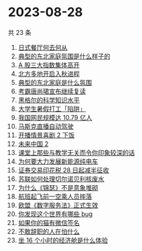 # 2023-08-28

共 23 条

<!-- BEGIN -->
<!-- 最后更新时间 Mon Aug 28 2023 20:13:17 GMT+0800 (China Standard Time) -->

1. [日式餐厅何去何从](https://www.zhihu.com/search?q=%E6%97%A5%E5%BC%8F%E9%A4%90%E5%8E%85%E4%BD%95%E5%8E%BB%E4%BD%95%E4%BB%8E)
1. [典型的东北家庭氛围是什么样子的](https://www.zhihu.com/search?q=%E5%85%B8%E5%9E%8B%E7%9A%84%E4%B8%9C%E5%8C%97%E5%AE%B6%E5%BA%AD%E6%B0%9B%E5%9B%B4%E6%98%AF%E4%BB%80%E4%B9%88%E6%A0%B7%E5%AD%90%E7%9A%84)
1. [A 股三大指数集体高开](https://www.zhihu.com/search?q=A%20%E8%82%A1%E4%B8%89%E5%A4%A7%E6%8C%87%E6%95%B0%E9%9B%86%E4%BD%93%E9%AB%98%E5%BC%80)
1. [北方多地开启入秋进程](https://www.zhihu.com/search?q=%E5%8C%97%E6%96%B9%E5%A4%9A%E5%9C%B0%E5%BC%80%E5%90%AF%E5%85%A5%E7%A7%8B%E8%BF%9B%E7%A8%8B)
1. [典型的东北家庭是什么氛围](https://www.zhihu.com/search?q=%E5%85%B8%E5%9E%8B%E7%9A%84%E4%B8%9C%E5%8C%97%E5%AE%B6%E5%BA%AD%E6%98%AF%E4%BB%80%E4%B9%88%E6%B0%9B%E5%9B%B4)
1. [考霸唐尚珺宣布继续复读](https://www.zhihu.com/search?q=%E8%80%83%E9%9C%B8%E5%94%90%E5%B0%9A%E7%8F%BA%E5%AE%A3%E5%B8%83%E7%BB%A7%E7%BB%AD%E5%A4%8D%E8%AF%BB)
1. [黑格尔的科学知识水平](https://www.zhihu.com/search?q=%E9%BB%91%E6%A0%BC%E5%B0%94%E7%9A%84%E7%A7%91%E5%AD%A6%E7%9F%A5%E8%AF%86%E6%B0%B4%E5%B9%B3)
1. [大学生暑假打工「陷阱」](https://www.zhihu.com/search?q=%E5%A4%A7%E5%AD%A6%E7%94%9F%E6%9A%91%E5%81%87%E6%89%93%E5%B7%A5%E3%80%8C%E9%99%B7%E9%98%B1%E3%80%8D)
1. [我国网民规模达 10.79 亿人](https://www.zhihu.com/search?q=%E6%88%91%E5%9B%BD%E7%BD%91%E6%B0%91%E8%A7%84%E6%A8%A1%E8%BE%BE%2010.79%20%E4%BA%BF%E4%BA%BA)
1. [马斯克直播自动驾驶](https://www.zhihu.com/search?q=%E9%A9%AC%E6%96%AF%E5%85%8B%E7%9B%B4%E6%92%AD%E8%87%AA%E5%8A%A8%E9%A9%BE%E9%A9%B6)
1. [开播情景喜剧 2 下饭](https://www.zhihu.com/search?q=%E5%BC%80%E6%92%AD%E6%83%85%E6%99%AF%E5%96%9C%E5%89%A7%202%20%E4%B8%8B%E9%A5%AD)
1. [未来中国 2](https://www.zhihu.com/search?q=%E6%9C%AA%E6%9D%A5%E4%B8%AD%E5%9B%BD%202)
1. [课堂上那些与教学无关而令你印象较深的话](https://www.zhihu.com/search?q=%E8%AF%BE%E5%A0%82%E4%B8%8A%E9%82%A3%E4%BA%9B%E4%B8%8E%E6%95%99%E5%AD%A6%E6%97%A0%E5%85%B3%E8%80%8C%E4%BB%A4%E4%BD%A0%E5%8D%B0%E8%B1%A1%E8%BE%83%E6%B7%B1%E7%9A%84%E8%AF%9D)
1. [为何要大力发展新能源纯电车](https://www.zhihu.com/search?q=%09%E4%B8%BA%E4%BD%95%E8%A6%81%E5%A4%A7%E5%8A%9B%E5%8F%91%E5%B1%95%E6%96%B0%E8%83%BD%E6%BA%90%E7%BA%AF%E7%94%B5%E8%BD%A6)
1. [证券交易印花税 28 日起减半征收](https://www.zhihu.com/search?q=%E8%AF%81%E5%88%B8%E4%BA%A4%E6%98%93%E5%8D%B0%E8%8A%B1%E7%A8%8E%2028%20%E6%97%A5%E8%B5%B7%E5%87%8F%E5%8D%8A%E5%BE%81%E6%94%B6)
1. [苏联如何处理切尔诺贝利核废水](https://www.zhihu.com/search?q=%E8%8B%8F%E8%81%94%E5%A6%82%E4%BD%95%E5%A4%84%E7%90%86%E5%88%87%E5%B0%94%E8%AF%BA%E8%B4%9D%E5%88%A9%E6%A0%B8%E5%BA%9F%E6%B0%B4)
1. [为什么《锦瑟》不是意象堆砌](https://www.zhihu.com/search?q=%E4%B8%BA%E4%BB%80%E4%B9%88%E3%80%8A%E9%94%A6%E7%91%9F%E3%80%8B%E4%B8%8D%E6%98%AF%E6%84%8F%E8%B1%A1%E5%A0%86%E7%A0%8C)
1. [航班起飞前一空乘人员摔落](https://www.zhihu.com/search?q=%E8%88%AA%E7%8F%AD%E8%B5%B7%E9%A3%9E%E5%89%8D%E4%B8%80%E7%A9%BA%E4%B9%98%E4%BA%BA%E5%91%98%E6%91%94%E8%90%BD)
1. [欧盟《数字服务法》正式生效](https://www.zhihu.com/search?q=%E6%AC%A7%E7%9B%9F%E3%80%8A%E6%95%B0%E5%AD%97%E6%9C%8D%E5%8A%A1%E6%B3%95%E3%80%8B%E6%AD%A3%E5%BC%8F%E7%94%9F%E6%95%88)
1. [你发现这个世界有哪些 bug](https://www.zhihu.com/search?q=%E4%BD%A0%E5%8F%91%E7%8E%B0%E8%BF%99%E4%B8%AA%E4%B8%96%E7%95%8C%E6%9C%89%E5%93%AA%E4%BA%9B%20bug)
1. [如果你的猫有微信签名](https://www.zhihu.com/search?q=%E5%A6%82%E6%9E%9C%E4%BD%A0%E7%9A%84%E7%8C%AB%E6%9C%89%E5%BE%AE%E4%BF%A1%E7%AD%BE%E5%90%8D)
1. [不敢辞职的人在怕什么](https://www.zhihu.com/search?q=%E4%B8%8D%E6%95%A2%E8%BE%9E%E8%81%8C%E7%9A%84%E4%BA%BA%E5%9C%A8%E6%80%95%E4%BB%80%E4%B9%88)
1. [坐 16 个小时的经济舱是什么体验](https://www.zhihu.com/search?q=%E5%9D%90%2016%20%E4%B8%AA%E5%B0%8F%E6%97%B6%E7%9A%84%E7%BB%8F%E6%B5%8E%E8%88%B1%E6%98%AF%E4%BB%80%E4%B9%88%E4%BD%93%E9%AA%8C)

<!-- END -->
